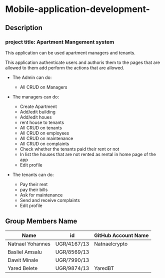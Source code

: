 # Mobile-application-development-

## Description 
### project title: Apartment Mangement system
This application can be used apartment managers and tenants.

This application authenticate users and authoris them to the pages that are allowed to them add perform the actions that are allowed.

 - The Admin can do:
   - All CRUD on Managers

 - The managers can do:
   - Create Apartment 
   - Add/edit building
   - Add/edit houes
   - rent house to tenants
   - All CRUD on tenants
   - All CRUD on employees 
   - All CRUD on maintenance
   - All CRUD on complaints
   - Check whether the tenants paid their rent or not
   - In list the houses that are not rented as rental in home page of the app
   - Edit profile
 - The tenants can do:
   - Pay their rent
   - pay their bills
   - Ask for maintenance
   - Send and receive complaints
   - Edit profile
 



## Group Members Name

| Name | id| GitHub Account Name |
| --- | --- |--- |
| Natnael Yohannes | UGR/4167/13 | Natnaelcrypto |
| Basliel Amsalu | UGR/8569/13 |  |
| Dawit Minale | UGR/7990/13 |  |
| Yared Belete | UGR/9874/13 | YaredBT |

